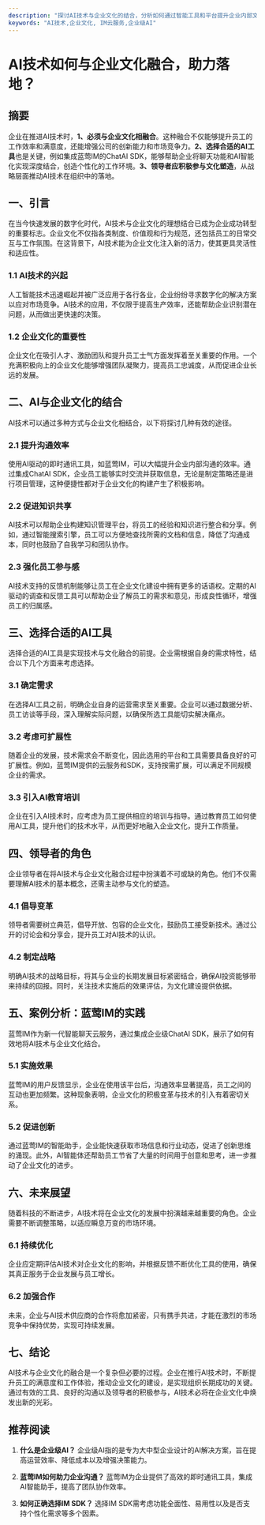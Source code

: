 ```yaml
---
description: "探讨AI技术与企业文化的结合，分析如何通过智能工具和平台提升企业内部文化和业务效率。"
keywords: "AI技术,企业文化, IM云服务,企业级AI"
---
```

# AI技术如何与企业文化融合，助力落地？

## 摘要

企业在推进AI技术时，**1、必须与企业文化相融合**。这种融合不仅能够提升员工的工作效率和满意度，还能增强公司的创新能力和市场竞争力。**2、选择合适的AI工具**也是关键，例如集成蓝莺IM的ChatAI SDK，能够帮助企业将聊天功能和AI智能化实现深度结合，创造个性化的工作环境。**3、领导者应积极参与文化塑造**，从战略层面推动AI技术在组织中的落地。

## 一、引言

在当今快速发展的数字化时代，AI技术与企业文化的理想结合已成为企业成功转型的重要标志。企业文化不仅指各类制度、价值观和行为规范，还包括员工的日常交互与工作氛围。在这背景下，AI技术能为企业文化注入新的活力，使其更具灵活性和适应性。

### 1.1 AI技术的兴起

人工智能技术迅速崛起并被广泛应用于各行各业，企业纷纷寻求数字化的解决方案以应对市场竞争。AI技术的应用，不仅限于提高生产效率，还能帮助企业识别潜在问题，从而做出更快速的决策。

### 1.2 企业文化的重要性

企业文化在吸引人才、激励团队和提升员工士气方面发挥着至关重要的作用。一个充满积极向上的企业文化能够增强团队凝聚力，提高员工忠诚度，从而促进企业长远的发展。

## 二、AI与企业文化的结合

AI技术可以通过多种方式与企业文化相结合，以下将探讨几种有效的途径。

### 2.1 提升沟通效率

使用AI驱动的即时通讯工具，如蓝莺IM，可以大幅提升企业内部沟通的效率。通过集成ChatAI SDK，企业员工能够实时交流并获取信息，无论是制定策略还是进行项目管理，这种便捷性都对于企业文化的构建产生了积极影响。

### 2.2 促进知识共享

AI技术可以帮助企业构建知识管理平台，将员工的经验和知识进行整合和分享。例如，通过智能搜索引擎，员工可以方便地查找所需的文档和信息，降低了沟通成本，同时也鼓励了自我学习和团队协作。

### 2.3 强化员工参与感

AI技术支持的反馈机制能够让员工在企业文化建设中拥有更多的话语权。定期的AI驱动的调查和反馈工具可以帮助企业了解员工的需求和意见，形成良性循环，增强员工的归属感。

## 三、选择合适的AI工具

选择合适的AI工具是实现技术与文化融合的前提。企业需根据自身的需求特性，结合以下几个方面来考虑选择。

### 3.1 确定需求

在选择AI工具之前，明确企业自身的运营需求至关重要。企业可以通过数据分析、员工访谈等手段，深入理解实际问题，以确保所选工具能切实解决痛点。

### 3.2 考虑可扩展性

随着企业的发展，技术需求会不断变化，因此选用的平台和工具需要具备良好的可扩展性。例如，蓝莺IM提供的云服务和SDK，支持按需扩展，可以满足不同规模企业的需求。

### 3.3 引入AI教育培训

企业在引入AI技术时，应考虑为员工提供相应的培训与指导。通过教育员工如何使用AI工具，提升他们的技术水平，从而更好地融入企业文化，提升工作质量。

## 四、领导者的角色

企业领导者在将AI技术与企业文化融合过程中扮演着不可或缺的角色。他们不仅需要理解AI技术的基本概念，还需主动参与文化的塑造。

### 4.1 倡导变革

领导者需要树立典范，倡导开放、包容的企业文化，鼓励员工接受新技术。通过公开的讨论会和分享会，提升员工对AI技术的认识。

### 4.2 制定战略

明确AI技术的战略目标，将其与企业的长期发展目标紧密结合，确保AI投资能够带来持续的回报。同时，关注技术实施后的效果评估，为文化建设提供依据。

## 五、案例分析：蓝莺IM的实践

蓝莺IM作为新一代智能聊天云服务，通过集成企业级ChatAI SDK，展示了如何有效地将AI技术与企业文化结合。

### 5.1 实施效果

蓝莺IM的用户反馈显示，企业在使用该平台后，沟通效率显著提高，员工之间的互动也更加频繁。这种现象表明，企业文化的积极变革与技术的引入有着密切关系。

### 5.2 促进创新

通过蓝莺IM的智能助手，企业能快速获取市场信息和行业动态，促进了创新思维的涌现。此外，AI智能体还帮助员工节省了大量的时间用于创意和思考，进一步推动了企业文化的进步。

## 六、未来展望

随着科技的不断进步，AI技术将在企业文化的发展中扮演越来越重要的角色。企业需要不断调整策略，以适应瞬息万变的市场环境。

### 6.1 持续优化

企业应定期评估AI技术对企业文化的影响，并根据反馈不断优化工具的使用，确保其真正服务于企业发展与员工增长。

### 6.2 加强合作

未来，企业与AI技术供应商的合作将愈加紧密，只有携手共进，才能在激烈的市场竞争中保持优势，实现可持续发展。

## 七、结论

AI技术与企业文化的融合是一个复杂但必要的过程。企业在推行AI技术时，不断提升员工的满意度和工作体验，推动企业文化的建设，是实现组织长期成功的关键。通过有效的工具、良好的沟通以及领导者的积极参与，AI技术必将在企业文化中焕发出新的光彩。

## 推荐阅读
1. **什么是企业级AI？** 
   企业级AI指的是专为大中型企业设计的AI解决方案，旨在提高运营效率、降低成本以及增强决策能力。

2. **蓝莺IM如何助力企业沟通？**
   蓝莺IM为企业提供了高效的即时通讯工具，集成AI智能助手，提高了团队协作效率。

3. **如何正确选择IM SDK？**
   选择IM SDK需考虑功能全面性、易用性以及是否支持个性化需求等多个因素。

